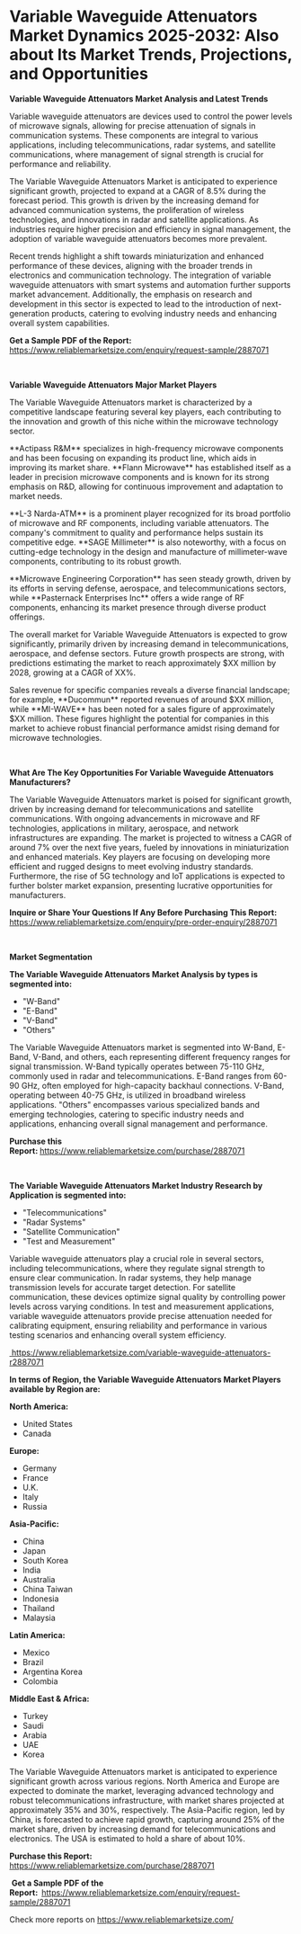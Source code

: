 <p><h1>Variable Waveguide Attenuators Market Dynamics 2025-2032: Also about Its Market Trends, Projections, and Opportunities</h1></p><p><strong>Variable Waveguide Attenuators Market Analysis and Latest Trends</strong></p>
<p><p>Variable waveguide attenuators are devices used to control the power levels of microwave signals, allowing for precise attenuation of signals in communication systems. These components are integral to various applications, including telecommunications, radar systems, and satellite communications, where management of signal strength is crucial for performance and reliability.</p><p>The Variable Waveguide Attenuators Market is anticipated to experience significant growth, projected to expand at a CAGR of 8.5% during the forecast period. This growth is driven by the increasing demand for advanced communication systems, the proliferation of wireless technologies, and innovations in radar and satellite applications. As industries require higher precision and efficiency in signal management, the adoption of variable waveguide attenuators becomes more prevalent.</p><p>Recent trends highlight a shift towards miniaturization and enhanced performance of these devices, aligning with the broader trends in electronics and communication technology. The integration of variable waveguide attenuators with smart systems and automation further supports market advancement. Additionally, the emphasis on research and development in this sector is expected to lead to the introduction of next-generation products, catering to evolving industry needs and enhancing overall system capabilities.</p></p>
<p><strong>Get a Sample PDF of the Report:&nbsp;</strong> <a href="https://www.reliablemarketsize.com/enquiry/request-sample/2887071?utm_campaign=3197&utm_medium=2&utm_source=Github&utm_content=ia&utm_term=13032025&utm_id=variable-waveguide-attenuators">https://www.reliablemarketsize.com/enquiry/request-sample/2887071</a></p>
<p>&nbsp;</p>
<p><strong>Variable Waveguide Attenuators Major Market Players</strong></p>
<p><p>The Variable Waveguide Attenuators market is characterized by a competitive landscape featuring several key players, each contributing to the innovation and growth of this niche within the microwave technology sector.</p><p>**Actipass R&M** specializes in high-frequency microwave components and has been focusing on expanding its product line, which aids in improving its market share. **Flann Microwave** has established itself as a leader in precision microwave components and is known for its strong emphasis on R&D, allowing for continuous improvement and adaptation to market needs.</p><p>**L-3 Narda-ATM** is a prominent player recognized for its broad portfolio of microwave and RF components, including variable attenuators. The company's commitment to quality and performance helps sustain its competitive edge. **SAGE Millimeter** is also noteworthy, with a focus on cutting-edge technology in the design and manufacture of millimeter-wave components, contributing to its robust growth.</p><p>**Microwave Engineering Corporation** has seen steady growth, driven by its efforts in serving defense, aerospace, and telecommunications sectors, while **Pasternack Enterprises Inc** offers a wide range of RF components, enhancing its market presence through diverse product offerings.</p><p>The overall market for Variable Waveguide Attenuators is expected to grow significantly, primarily driven by increasing demand in telecommunications, aerospace, and defense sectors. Future growth prospects are strong, with predictions estimating the market to reach approximately $XX million by 2028, growing at a CAGR of XX%.</p><p>Sales revenue for specific companies reveals a diverse financial landscape; for example, **Ducommun** reported revenues of around $XX million, while **MI-WAVE** has been noted for a sales figure of approximately $XX million. These figures highlight the potential for companies in this market to achieve robust financial performance amidst rising demand for microwave technologies.</p></p>
<p>&nbsp;</p>
<p><strong>What Are The Key Opportunities For Variable Waveguide Attenuators Manufacturers?</strong></p>
<p><p>The Variable Waveguide Attenuators market is poised for significant growth, driven by increasing demand for telecommunications and satellite communications. With ongoing advancements in microwave and RF technologies, applications in military, aerospace, and network infrastructures are expanding. The market is projected to witness a CAGR of around 7% over the next five years, fueled by innovations in miniaturization and enhanced materials. Key players are focusing on developing more efficient and rugged designs to meet evolving industry standards. Furthermore, the rise of 5G technology and IoT applications is expected to further bolster market expansion, presenting lucrative opportunities for manufacturers.</p></p>
<p><strong>Inquire or Share Your Questions If Any Before Purchasing This Report:</strong> <a href="https://www.reliablemarketsize.com/enquiry/pre-order-enquiry/2887071?utm_campaign=3197&utm_medium=2&utm_source=Github&utm_content=ia&utm_term=13032025&utm_id=variable-waveguide-attenuators">https://www.reliablemarketsize.com/enquiry/pre-order-enquiry/2887071</a></p>
<p>&nbsp;</p>
<p><strong>Market Segmentation</strong></p>
<p><strong>The Variable Waveguide Attenuators Market Analysis by types is segmented into:</strong></p>
<p><ul><li>"W-Band"</li><li>"E-Band"</li><li>"V-Band"</li><li>"Others"</li></ul></p>
<p><p>The Variable Waveguide Attenuators market is segmented into W-Band, E-Band, V-Band, and others, each representing different frequency ranges for signal transmission. W-Band typically operates between 75-110 GHz, commonly used in radar and telecommunications. E-Band ranges from 60-90 GHz, often employed for high-capacity backhaul connections. V-Band, operating between 40-75 GHz, is utilized in broadband wireless applications. "Others" encompasses various specialized bands and emerging technologies, catering to specific industry needs and applications, enhancing overall signal management and performance.</p></p>
<p><strong>Purchase this Report:&nbsp;</strong><a href="https://www.reliablemarketsize.com/purchase/2887071?utm_campaign=3197&utm_medium=2&utm_source=Github&utm_content=ia&utm_term=13032025&utm_id=variable-waveguide-attenuators">https://www.reliablemarketsize.com/purchase/2887071</a></p>
<p>&nbsp;</p>
<p><strong>The Variable Waveguide Attenuators Market Industry Research by Application is segmented into:</strong></p>
<p><ul><li>"Telecommunications"</li><li>"Radar Systems"</li><li>"Satellite Communication"</li><li>"Test and Measurement"</li></ul></p>
<p><p>Variable waveguide attenuators play a crucial role in several sectors, including telecommunications, where they regulate signal strength to ensure clear communication. In radar systems, they help manage transmission levels for accurate target detection. For satellite communication, these devices optimize signal quality by controlling power levels across varying conditions. In test and measurement applications, variable waveguide attenuators provide precise attenuation needed for calibrating equipment, ensuring reliability and performance in various testing scenarios and enhancing overall system efficiency.</p></p>
<p><a href="https://www.reliablemarketsize.com/variable-waveguide-attenuators-r2887071?utm_campaign=3197&utm_medium=2&utm_source=Github&utm_content=ia&utm_term=13032025&utm_id=variable-waveguide-attenuators">&nbsp;https://www.reliablemarketsize.com/variable-waveguide-attenuators-r2887071</a></p>
<p><strong>In terms of Region, the Variable Waveguide Attenuators Market Players available by Region are:</strong></p>
<p>
    <p> <strong> North America: </strong>
        <ul>
            <li>United States</li>
            <li>Canada</li>
        </ul>
        </p> 
    <p> <strong> Europe: </strong>
        <ul>
            <li>Germany</li>
            <li>France</li>
            <li>U.K.</li>
            <li>Italy</li>
            <li>Russia</li>
        </ul>
        </p> 
    <p> <strong> Asia-Pacific: </strong>
        <ul>
            <li>China</li>
            <li>Japan</li>
            <li>South Korea</li>
            <li>India</li>
            <li>Australia</li>
            <li>China Taiwan</li>
            <li>Indonesia</li>
            <li>Thailand</li>
            <li>Malaysia</li>
        </ul>
        </p> 
    <p> <strong> Latin America: </strong>
        <ul>
            <li>Mexico</li>
            <li>Brazil</li>
            <li>Argentina Korea</li>
            <li>Colombia</li>
        </ul>
        </p> 
    <p> <strong> Middle East & Africa: </strong>
        <ul>
            <li>Turkey</li>
            <li>Saudi</li>
            <li>Arabia</li>
            <li>UAE</li>
            <li>Korea</li>
        </ul>
    </p>
    </p>
<p><p>The Variable Waveguide Attenuators market is anticipated to experience significant growth across various regions. North America and Europe are expected to dominate the market, leveraging advanced technology and robust telecommunications infrastructure, with market shares projected at approximately 35% and 30%, respectively. The Asia-Pacific region, led by China, is forecasted to achieve rapid growth, capturing around 25% of the market share, driven by increasing demand for telecommunications and electronics. The USA is estimated to hold a share of about 10%.</p></p>
<p><strong>Purchase this Report: </strong><a href="https://www.reliablemarketsize.com/purchase/2887071?utm_campaign=3197&utm_medium=2&utm_source=Github&utm_content=ia&utm_term=13032025&utm_id=variable-waveguide-attenuators">https://www.reliablemarketsize.com/purchase/2887071</a></p>
<p>&nbsp;<strong>Get a Sample PDF of the Report:&nbsp;&nbsp;</strong><a href="https://www.reliablemarketsize.com/enquiry/request-sample/2887071?utm_campaign=3197&utm_medium=2&utm_source=Github&utm_content=ia&utm_term=13032025&utm_id=variable-waveguide-attenuators">https://www.reliablemarketsize.com/enquiry/request-sample/2887071</a></p>
<p><strong></strong></p>
<p>Check more reports on <a href="https://www.reliablemarketsize.com/?utm_campaign=3197&utm_medium=2&utm_source=Github&utm_content=ia&utm_term=13032025&utm_id=variable-waveguide-attenuators">https://www.reliablemarketsize.com/</a></p>